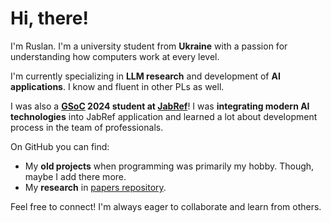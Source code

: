 # Hi, there!

I'm Ruslan. I'm a university student from **Ukraine** with a passion for understanding how computers work at every level.

I'm currently specializing in **LLM research** and development of **AI applications**. I know and fluent in other PLs as well.

I was also a **[GSoC](https://summerofcode.withgoogle.com/) 2024 student at [JabRef](https://github.com/JabRef)**! I was **integrating modern AI technologies** into JabRef application and learned a lot about development process in the team of professionals.

On GitHub you can find:

- My **old projects** when programming was primarily my hobby. Though, maybe I add there more.
- My **research** in [papers repository](https://github.com/InAnYan/papers).

Feel free to connect! I'm always eager to collaborate and learn from others.
